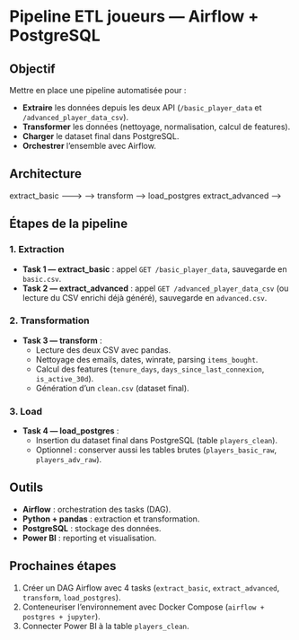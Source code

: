 # Pipeline ETL joueurs — Airflow + PostgreSQL

## Objectif
Mettre en place une pipeline automatisée pour :
- **Extraire** les données depuis les deux API (`/basic_player_data` et `/advanced_player_data_csv`).  
- **Transformer** les données (nettoyage, normalisation, calcul de features).  
- **Charger** le dataset final dans PostgreSQL.  
- **Orchestrer** l’ensemble avec Airflow.  

## Architecture

extract_basic --->
--> transform --> load_postgres
extract_advanced -->

## Étapes de la pipeline

### 1. Extraction
- **Task 1 — extract_basic** : appel `GET /basic_player_data`, sauvegarde en `basic.csv`.  
- **Task 2 — extract_advanced** : appel `GET /advanced_player_data_csv` (ou lecture du CSV enrichi déjà généré), sauvegarde en `advanced.csv`.  

### 2. Transformation
- **Task 3 — transform** :  
  - Lecture des deux CSV avec pandas.  
  - Nettoyage des emails, dates, winrate, parsing `items_bought`.  
  - Calcul des features (`tenure_days`, `days_since_last_connexion`, `is_active_30d`).  
  - Génération d’un `clean.csv` (dataset final).  

### 3. Load
- **Task 4 — load_postgres** :  
  - Insertion du dataset final dans PostgreSQL (table `players_clean`).  
  - Optionnel : conserver aussi les tables brutes (`players_basic_raw`, `players_adv_raw`).  

## Outils
- **Airflow** : orchestration des tasks (DAG).  
- **Python + pandas** : extraction et transformation.  
- **PostgreSQL** : stockage des données.  
- **Power BI** : reporting et visualisation.  

## Prochaines étapes
1. Créer un DAG Airflow avec 4 tasks (`extract_basic`, `extract_advanced`, `transform`, `load_postgres`).  
2. Conteneuriser l’environnement avec Docker Compose (`airflow + postgres + jupyter`).  
3. Connecter Power BI à la table `players_clean`.  
